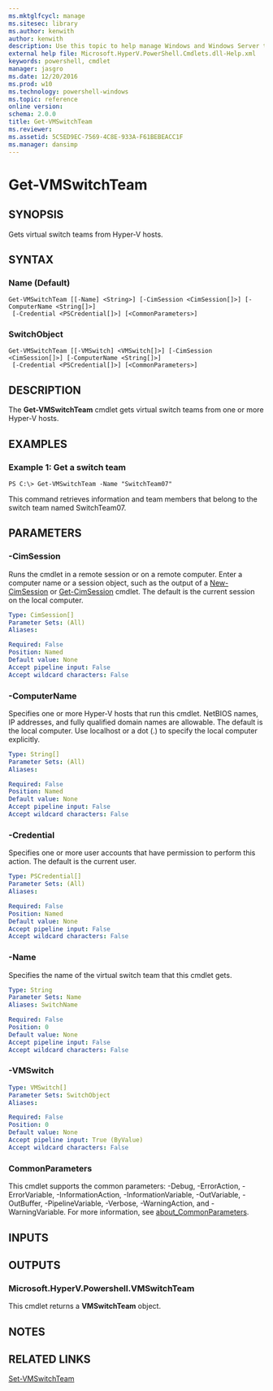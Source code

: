 ```yaml
---
ms.mktglfcycl: manage
ms.sitesec: library
ms.author: kenwith
author: kenwith
description: Use this topic to help manage Windows and Windows Server technologies with Windows PowerShell.
external help file: Microsoft.HyperV.PowerShell.Cmdlets.dll-Help.xml
keywords: powershell, cmdlet
manager: jasgro
ms.date: 12/20/2016
ms.prod: w10
ms.technology: powershell-windows
ms.topic: reference
online version: 
schema: 2.0.0
title: Get-VMSwitchTeam
ms.reviewer:
ms.assetid: 5C5ED9EC-7569-4C8E-933A-F61BEBEACC1F
ms.manager: dansimp
---
```


# Get-VMSwitchTeam

## SYNOPSIS
Gets virtual switch teams from Hyper-V hosts.

## SYNTAX

### Name (Default)
```
Get-VMSwitchTeam [[-Name] <String>] [-CimSession <CimSession[]>] [-ComputerName <String[]>]
 [-Credential <PSCredential[]>] [<CommonParameters>]
```

### SwitchObject
```
Get-VMSwitchTeam [[-VMSwitch] <VMSwitch[]>] [-CimSession <CimSession[]>] [-ComputerName <String[]>]
 [-Credential <PSCredential[]>] [<CommonParameters>]
```

## DESCRIPTION
The **Get-VMSwitchTeam** cmdlet gets virtual switch teams from one or more Hyper-V hosts.

## EXAMPLES

### Example 1: Get a switch team
```
PS C:\> Get-VMSwitchTeam -Name "SwitchTeam07"
```

This command retrieves information and team members that belong to the switch team named SwitchTeam07.

## PARAMETERS

### -CimSession
Runs the cmdlet in a remote session or on a remote computer.
Enter a computer name or a session object, such as the output of a [New-CimSession](http://go.microsoft.com/fwlink/p/?LinkId=227967) or [Get-CimSession](http://go.microsoft.com/fwlink/p/?LinkId=227966) cmdlet.
The default is the current session on the local computer.

```yaml
Type: CimSession[]
Parameter Sets: (All)
Aliases: 

Required: False
Position: Named
Default value: None
Accept pipeline input: False
Accept wildcard characters: False
```

### -ComputerName
Specifies one or more Hyper-V hosts that run this cmdlet.
NetBIOS names, IP addresses, and fully qualified domain names are allowable.
The default is the local computer.
Use localhost or a dot (.) to specify the local computer explicitly.

```yaml
Type: String[]
Parameter Sets: (All)
Aliases: 

Required: False
Position: Named
Default value: None
Accept pipeline input: False
Accept wildcard characters: False
```

### -Credential
Specifies one or more user accounts that have permission to perform this action.
The default is the current user.

```yaml
Type: PSCredential[]
Parameter Sets: (All)
Aliases: 

Required: False
Position: Named
Default value: None
Accept pipeline input: False
Accept wildcard characters: False
```

### -Name
Specifies the name of the virtual switch team that this cmdlet gets.

```yaml
Type: String
Parameter Sets: Name
Aliases: SwitchName

Required: False
Position: 0
Default value: None
Accept pipeline input: False
Accept wildcard characters: False
```

### -VMSwitch


```yaml
Type: VMSwitch[]
Parameter Sets: SwitchObject
Aliases: 

Required: False
Position: 0
Default value: None
Accept pipeline input: True (ByValue)
Accept wildcard characters: False
```

### CommonParameters
This cmdlet supports the common parameters: -Debug, -ErrorAction, -ErrorVariable, -InformationAction, -InformationVariable, -OutVariable, -OutBuffer, -PipelineVariable, -Verbose, -WarningAction, and -WarningVariable. For more information, see [about_CommonParameters](http://go.microsoft.com/fwlink/?LinkID=113216).

## INPUTS

## OUTPUTS

### Microsoft.HyperV.Powershell.VMSwitchTeam
This cmdlet returns a **VMSwitchTeam** object.

## NOTES

## RELATED LINKS

[Set-VMSwitchTeam](./Set-VMSwitchTeam.md)

